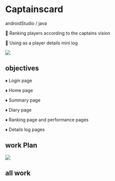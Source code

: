 # Captainscard
androidStudio / java

📌 Ranking players according to the captains vision

📌 Using as a player details mini log

![](https://github.com/bhathi97/Captainscard/blob/rank/banner.jpg)

## objectives

♦ Login page

♦ Home page

♦ Summary page

♦ Diary page

♦ Ranking page and performance pages 

♦ Details log pages

## work Plan

![](https://github.com/bhathi97/Captainscard/blob/rank/image.png)

## all work 










